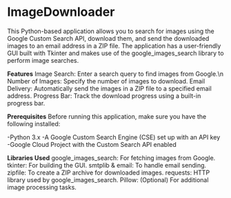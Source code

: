 # ImageDownloader

This Python-based application allows you to search for images using the Google Custom Search API, download them, and send the downloaded images to an email address in a ZIP file. 
The application has a user-friendly GUI built with Tkinter and makes use of the google_images_search library to perform image searches.

**Features**
Image Search: Enter a search query to find images from Google.\n
Number of Images: Specify the number of images to download.
Email Delivery: Automatically send the images in a ZIP file to a specified email address.
Progress Bar: Track the download progress using a built-in progress bar.

**Prerequisites**
Before running this application, make sure you have the following installed:

-Python 3.x
-A Google Custom Search Engine (CSE) set up with an API key
-Google Cloud Project with the Custom Search API enabled

**Libraries Used**
google_images_search: For fetching images from Google.
tkinter: For building the GUI.
smtplib & email: To handle email sending.
zipfile: To create a ZIP archive for downloaded images.
requests: HTTP library used by google_images_search.
Pillow: (Optional) For additional image processing tasks.
